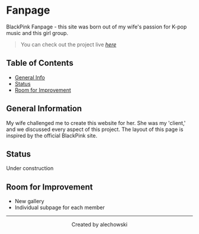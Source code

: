 # Fanpage
BlackPink Fanpage - this site was born out of my wife's passion for K-pop music and this girl group.
 >You can check out the project live [_here_](https://alechowski.github.io/Calculator/)

## Table of Contents
* [General Info](#general-information)
* [Status](#status)
* [Room for Improvement](#room-for-improvement)


## General Information
My wife challenged me to create this website for her. She was my 'client,' and we discussed every aspect of this project. The layout of this page is inspired by the official BlackPink site. 

## Status
Under construction

## Room for Improvement
- New gallery
- Individual subpage for each member


---
<p align="center" width="100%">
 Created by alechowski
</p>

